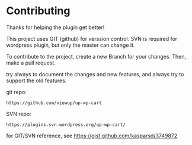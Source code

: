 # Contributing

Thanks for helping the plugin get better!

This project uses GIT (github) for verssion control. SVN is required for wordpress plugin, but only the master can change it.

To contribute to the project, create a new Branch for your changes. Then, make a pull request.

try always to document the changes and new features, and always try to support the old features.

git repo:

`https://github.com/viewup/up-wp-cart`

SVN repo:

`https://plugins.svn.wordpress.org/up-wp-cart/`

for GIT/SVN reference, see https://gist.github.com/kasparsd/3749872
